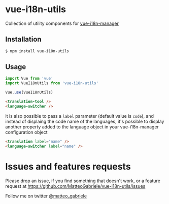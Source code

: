 # vue-i18n-utils

Collection of utility components for [vue-i18n-manager](https://github.com/MatteoGabriele/vue-i18n-manager)

## Installation

```bash
$ npm install vue-i18n-utils
```

## Usage

```js
import Vue from 'vue'
import VueI18nUtils from 'vue-i18n-utils'

Vue.use(VueI18nUtils)
```

```html
<translation-tool />
<language-switcher />
```

it is also possible to pass a `label` parameter (default value is `code`), and instead of displaing the code name of the languages, it's possible to display another property added to the language object in your vue-i18n-manager configuration object

```html
<translation label="name" />
<language-switcher label="name" />
```

# Issues and features requests
Please drop an issue, if you find something that doesn't work, or a feature request at https://github.com/MatteoGabriele/vue-i18n-utils/issues

Follow me on twitter [@matteo_gabriele](https://twitter.com/matteo_gabriele)
